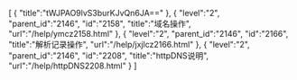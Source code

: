 [
	{
		"title":"tWJPAO9lvS3burKJvQn6JA=="
	},
	{
		"level":"2",
		"parent_id":"2146",
		"id":"2158",
		"title":"域名操作",
		"url":"/help/ymcz2158.html"
	},
	{
		"level":"2",
		"parent_id":"2146",
		"id":"2166",
		"title":"解析记录操作",
		"url":"/help/jxjlcz2166.html"
	},
	{
		"level":"2",
		"parent_id":"2146",
		"id":"2208",
		"title":"httpDNS说明",
		"url":"/help/httpDNS2208.html"
	}
]